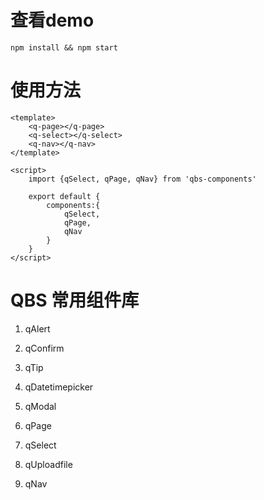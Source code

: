 # 查看demo
```
npm install && npm start
```
# 使用方法
```
<template>
	<q-page></q-page>
	<q-select></q-select>
	<q-nav></q-nav>
</template>

<script>
	import {qSelect, qPage, qNav} from 'qbs-components'

	export default {
		components:{
			qSelect,
			qPage,
			qNav
		}
	}
</script>

```

# QBS 常用组件库

1. qAlert

2. qConfirm

3. qTip
    
4. qDatetimepicker

5. qModal

6. qPage

7. qSelect

8. qUploadfile

9. qNav
